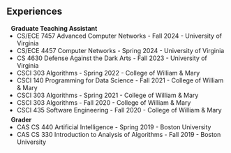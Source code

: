 ## Experiences

<h4 style="margin:0 10px 0;">Graduate Teaching Assistant</h4>

<ul style="margin:0 0 5px;">
  <li><autocolor>CS/ECE 7457 Advanced Computer Networks - Fall 2024 - University of Virginia</autocolor></li>
  <li><autocolor>CS/ECE 4457 Computer Networks - Spring 2024 - University of Virginia</autocolor></li>
  <li><autocolor>CS 4630 Defense Against the Dark Arts - Fall 2023 - University of Virginia</autocolor></li>
  <li><autocolor>CSCI 303 Algorithms - Spring 2022 - College of William & Mary</autocolor></li>
  <li><autocolor>CSCI 140 Programming for Data Science - Fall 2021 - College of William & Mary</autocolor></li>
  <li><autocolor>CSCI 303 Algorithms - Spring 2021 - College of William & Mary</autocolor></li>
  <li><autocolor>CSCI 303 Algorithms - Fall 2020 - College of William & Mary</autocolor></li>
  <li><autocolor>CSCI 435 Software Engineering - Fall 2020 - College of William & Mary</autocolor></li>
</ul>

<h4 style="margin:0 10px 0;">Grader</h4>

<ul style="margin:0 0 20px;">
  <li><autocolor>CAS CS 440 Artificial Intelligence - Spring 2019 - Boston University</autocolor></li>
  <li><autocolor>CAS CS 330 Introduction to Analysis of Algorithms - Fall 2019 - Boston University</autocolor></li>
</ul>